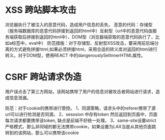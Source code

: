# XSS 跨站脚本攻击
浏览器执行了被注入的恶意代码，造成用户信息的丢失。
恶意的代码：存储型（服务端数据库的恶意代码拼接到返回的html中）反射型（url中的恶意代码由服务端获取后拼接到返回的html中）、DOM型（浏览器端获取的恶意代码执行了，比如a标签中，eval中）
防范措施：对于存储型、反射型XSS攻击，要采用前后端分离的方式避免拼接html,如果必须拼接html，采用合适的转义库对返回的html进行转义。对于DOM型，使用REACT 中的dangerouslySetInnerHTML属性。


# CSRF 跨站请求伪造
用户误点击了第三方网站，该网站携带了用户的信息对被攻击者网站进行请求，造成信息泄漏。


防范：对于cookie的携带进行管控。
1、同源策略，请求头中的referer携带了源url可以进行检测是否同源。
2、sesssion 中存有token 然后返回到页面中，页面每次请求都要携带该token, 缺点是前端不好统一处理。
3、same-site设置strict严格模式，那么非同域的都无法携带cookie，如果设置为LAX当是从其他页面跳转到的该网站，那么可以携带该cookie
